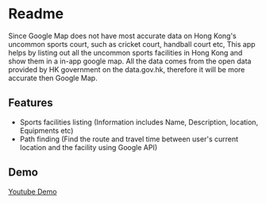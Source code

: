 # Readme
Since Google Map does not have most accurate data on Hong Kong's uncommon sports court, such as cricket court, handball court etc,
This app helps by listing out all the uncommon sports facilities in Hong Kong and show them in a in-app google map.
All the data comes from the open data provided by HK government on the data.gov.hk, therefore it will be more accurate then Google Map.

## Features
- Sports facilities listing (Information includes Name, Description, location, Equipments etc)
- Path finding (Find the route and travel time between user's current location and the facility using Google API)

## Demo
[Youtube Demo](https://youtu.be/wV_9rjrg6s4)
